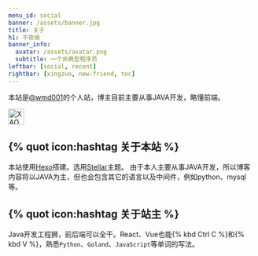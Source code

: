 ```yaml
---
menu_id: social
banner: /assets/banner.jpg
title: 关于
h1: 不夜侯
banner_info:
  avatar: /assets/avatar.png
  subtitle: 一个非典型程序员
leftbar: [social, recent]
rightbar: [xingzuo, new-friend, toc]
---
```


本站是[@wmd001](https://github.com/wmd001)的个人站，博主目前主要从事JAVA开发，略懂前端。

<img height="32px" alt="XAOXUU" src="/assets/logo.png">


<h2>  {% quot icon:hashtag 关于本站 %} </h2>

本站使用[Hexo](https://hexo.io)搭建。选用[Stellar](https://xaoxuu.com/wiki/stellar)主题。
由于本人主要从事JAVA开发，所以博客内容将以JAVA为主，但也会包含其它的语言以及中间件，例如python、mysql等。

<h2> {% quot icon:hashtag 关于站主 %} </h2>

Java开发工程狮，前后端可以全干。React、Vue也能{% kbd Ctrl C %}和{% kbd V %}，熟悉`Python`、`Goland`、`JavaScript`等单词的写法。
